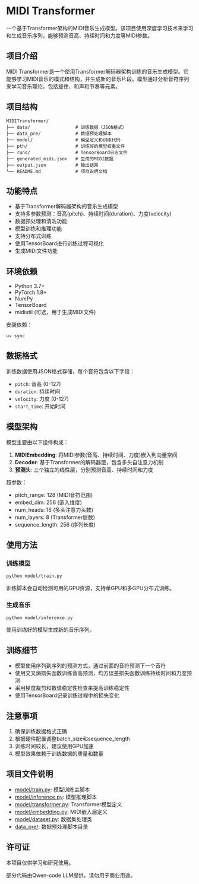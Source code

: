 # MIDI Transformer

一个基于Transformer架构的MIDI音乐生成模型。该项目使用深度学习技术来学习和生成音乐序列，能够预测音高、持续时间和力度等MIDI参数。

## 项目介绍

MIDI Transformer是一个使用Transformer解码器架构训练的音乐生成模型。它能够学习MIDI音乐的模式和结构，并生成新的音乐片段。模型通过分析音符序列来学习音乐理论，包括旋律、和声和节奏等元素。

## 项目结构

```
MIDITransformer/
├── data/                 # 训练数据（JSON格式）
├── data_pre/             # 数据预处理脚本
├── model/                # 模型定义和训练代码
├── pth/                  # 训练好的模型权重文件
├── runs/                 # TensorBoard日志文件
├── generated_midi.json   # 生成的MIDI数据
├── output.json           # 输出结果
└── README.md             # 项目说明文档
```

## 功能特点

- 基于Transformer解码器架构的音乐生成模型
- 支持多参数预测：音高(pitch)、持续时间(duration)、力度(velocity)
- 数据预处理和清洗功能
- 模型训练和推理功能
- 支持分布式训练
- 使用TensorBoard进行训练过程可视化
- 生成MIDI文件功能

## 环境依赖

- Python 3.7+
- PyTorch 1.8+
- NumPy
- TensorBoard
- midiutil (可选，用于生成MIDI文件)

安装依赖：
```bash
uv sync
```

## 数据格式

训练数据使用JSON格式存储，每个音符包含以下字段：
- `pitch`: 音高 (0-127)
- `duration`: 持续时间
- `velocity`: 力度 (0-127)
- `start_time`: 开始时间

## 模型架构

模型主要由以下组件构成：

1. **MIDIEmbedding**: 将MIDI参数(音高、持续时间、力度)嵌入到向量空间
2. **Decoder**: 基于Transformer的解码器层，包含多头自注意力机制
3. **预测头**: 三个独立的线性层，分别预测音高、持续时间和力度

超参数：
- pitch_range: 128 (MIDI音符范围)
- embed_dim: 256 (嵌入维度)
- num_heads: 16 (多头注意力头数)
- num_layers: 8 (Transformer层数)
- sequence_length: 256 (序列长度)

## 使用方法

### 训练模型

```bash
python model/train.py
```

训练脚本会自动检测可用的GPU资源，支持单GPU和多GPU分布式训练。

### 生成音乐

```bash
python model/inference.py
```

使用训练好的模型生成新的音乐序列。

## 训练细节

- 模型使用序列到序列的预测方式，通过前面的音符预测下一个音符
- 使用交叉熵损失函数训练音高预测，均方误差损失函数训练持续时间和力度预测
- 采用梯度裁剪和数值稳定性检查来提高训练稳定性
- 使用TensorBoard记录训练过程中的损失变化

## 注意事项

1. 确保训练数据格式正确
2. 根据硬件配置调整batch_size和sequence_length
3. 训练时间较长，建议使用GPU加速
4. 模型效果依赖于训练数据的质量和数量

## 项目文件说明

- [model/train.py](file:///C:/Users/daxingyi/PycharmProjects/MIDITransformer/model/train.py): 模型训练主脚本
- [model/inference.py](file:///C:/Users/daxingyi/PycharmProjects/MIDITransformer/model/inference.py): 模型推理脚本
- [model/transformer.py](file:///C:/Users/daxingyi/PycharmProjects/MIDITransformer/model/transformer.py): Transformer模型定义
- [model/embedding.py](file:///C:/Users/daxingyi/PycharmProjects/MIDITransformer/model/embedding.py): MIDI嵌入层定义
- [model/dataset.py](file:///C:/Users/daxingyi/PycharmProjects/MIDITransformer/model/dataset.py): 数据集处理类
- [data_pre/](file:///C:/Users/daxingyi/PycharmProjects/MIDITransformer/data_pre/): 数据预处理脚本目录

## 许可证

本项目仅供学习和研究使用。

部分代码由Qwen-code LLM提供，请勿用于商业用途。